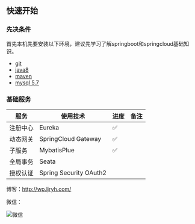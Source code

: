 ## 快速开始

### 先决条件

首先本机先要安装以下环境，建议先学习了解springboot和springcloud基础知识。

- [git](https://git-scm.com/)
- [java8](http://www.oracle.com/technetwork/java/javase/downloads/index.html) 
- [maven](http://maven.apache.org/) 
- [mysql 5.7](https://www.mysql.com/) 

### 基础服务

|  服务     | 使用技术                 |   进度        |    备注   |
|----------|-------------------------|---------------|-----------|
|  注册中心 | Eureka                   |   ✅          |           |
|  动态网关 | SpringCloud Gateway     |   ✅          |           |
|  子服务 | MybatisPlue    |   ✅          |           |
|  全局事务 | Seata    |           |           |
|  授权认证 | Spring Security OAuth2    |           |           |


博客：http://wp.ljryh.com/

微信：

![微信](http://wp.aipaopao.top/wp-content/uploads/2019/03/%E5%BE%AE%E4%BF%A1%E5%9B%BE%E7%89%87_20190323125438-300x300.jpg)
